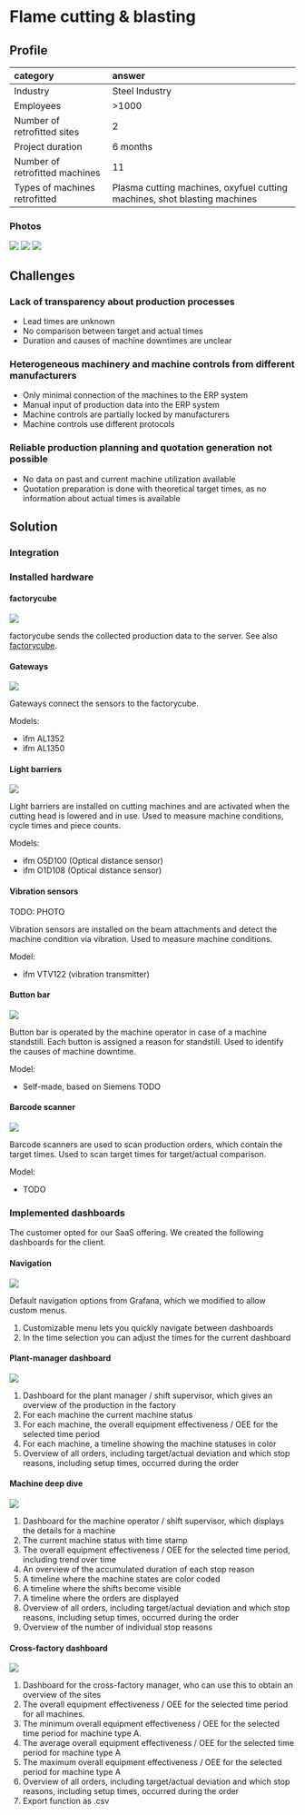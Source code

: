 # Flame cutting & blasting

## Profile

| category | answer |
| :---------- | :------------- |
| Industry | Steel Industry |
| Employees | >1000 |
| Number of retrofitted sites | 2 |
| Project duration | 6 months |
| Number of retrofitted machines | 11 |
| Types of machines retrofitted | Plasma cutting machines, oxyfuel cutting machines, shot blasting machines |

### Photos

![](images/flame-cutting/strahlanlage.png)
![](images/flame-cutting/autogen1.jpg)
![](images/flame-cutting/dashboard_nice.png)

## Challenges

### Lack of transparency about production processes

- Lead times are unknown
- No comparison between target and actual times
- Duration and causes of machine downtimes are unclear

### Heterogeneous machinery and machine controls from different manufacturers

- Only minimal connection of the machines to the ERP system
- Manual input of production data into the ERP system
- Machine controls are partially locked by manufacturers
- Machine controls use different protocols

### Reliable production planning and quotation generation not possible

- No data on past and current machine utilization available
- Quotation preparation is done with theoretical target times, as no information about actual times is available

## Solution

### Integration

### Installed hardware

#### factorycube

![](images/products/factorycube.png)

factorycube sends the collected production data to the server. See also [factorycube].

#### Gateways

![](images/products/gateway.png)

Gateways connect the sensors to the factorycube.

Models:

- ifm AL1352
- ifm AL1350

#### Light barriers

![](images/products/lightbarrier_1.png)

Light barriers are installed on cutting machines and are activated when the cutting head is lowered and in use. Used to measure machine conditions, cycle times and piece counts.

Models:

- ifm O5D100 (Optical distance sensor)
- ifm O1D108 (Optical distance sensor)

#### Vibration sensors

TODO: PHOTO

Vibration sensors are installed on the beam attachments and detect the machine condition via vibration. Used to measure machine conditions.

Model:

- ifm VTV122 (vibration transmitter)

#### Button bar

![](images/products/buttons.png)

Button bar is operated by the machine operator in case of a machine standstill. Each button is assigned a reason for standstill. Used to identify the causes of machine downtime.

Model:

- Self-made, based on Siemens TODO

#### Barcode scanner

![](images/products/barcode_1.jpg)

Barcode scanners are used to scan production orders, which contain the target times. Used to scan target times for target/actual comparison.

Model:

- TODO

### Implemented dashboards

The customer opted for our SaaS offering. We created the following dashboards for the client.

#### Navigation

![](images/flame-cutting/dashboard_1.png)

Default navigation options from Grafana, which we modified to allow custom menus.

1. Customizable menu lets you quickly navigate between dashboards
1. In the time selection you can adjust the times for the current dashboard

#### Plant-manager dashboard

![](images/flame-cutting/dashboard_2.png)

1. Dashboard for the plant manager / shift supervisor, which gives an overview of the production in the factory
1. For each machine the current machine status
1. For each machine, the overall equipment effectiveness / OEE for the selected time period
1. For each machine, a timeline showing the machine statuses in color
1. Overview of all orders, including target/actual deviation and which stop reasons, including setup times, occurred during the order

#### Machine deep dive

![](images/flame-cutting/dashboard_3.png)

1. Dashboard for the machine operator / shift supervisor, which displays the details for a machine
1. The current machine status with time stamp
1. The overall equipment effectiveness / OEE for the selected time period, including trend over time
1. An overview of the accumulated duration of each stop reason
1. A timeline where the machine states are color coded
1. A timeline where the shifts become visible
1. A timeline where the orders are displayed
1. Overview of all orders, including target/actual deviation and which stop reasons, including setup times, occurred during the order
1. Overview of the number of individual stop reasons

#### Cross-factory dashboard

![](images/flame-cutting/dashboard_4.png)

1. Dashboard for the cross-factory manager, who can use this to obtain an overview of the sites
1. The overall equipment effectiveness / OEE for the selected time period for all machines.
1. The minimum overall equipment effectiveness / OEE for the selected time period for machine type A.
1. The average overall equipment effectiveness / OEE for the selected time period for machine type A
1. The maximum overall equipment effectiveness / OEE for the selected period for machine type A
1. Overview of all orders, including target/actual deviation and which stop reasons, including setup times, occurred during the order
1. Export function as .csv

[factorycube]: (../edge/factorycube.md)